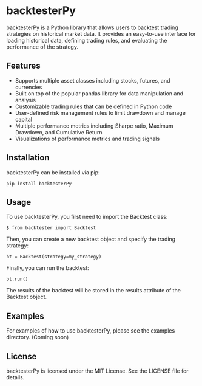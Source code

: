 # backtesterPy

backtesterPy is a Python library that allows users to backtest trading strategies on historical market data. It provides an easy-to-use interface for loading historical data, defining trading rules, and evaluating the performance of the strategy.

## Features
- Supports multiple asset classes including stocks, futures, and currencies
- Built on top of the popular pandas library for data manipulation and analysis
- Customizable trading rules that can be defined in Python code
- User-defined risk management rules to limit drawdown and manage capital
- Multiple performance metrics including Sharpe ratio, Maximum Drawdown, and Cumulative Return
- Visualizations of performance metrics and trading signals

## Installation
backtesterPy can be installed via pip:

`pip install backtesterPy`

## Usage
To use backtesterPy, you first need to import the Backtest class:

`$ from backtester import Backtest `

Then, you can create a new backtest object and specify the trading strategy:



`bt = Backtest(strategy=my_strategy)`

Finally, you can run the backtest:



`bt.run()`

The results of the backtest will be stored in the results attribute of the Backtest object.

## Examples
For examples of how to use backtesterPy, please see the examples directory. (Coming soon)

## License
backtesterPy is licensed under the MIT License. See the LICENSE file for details.
